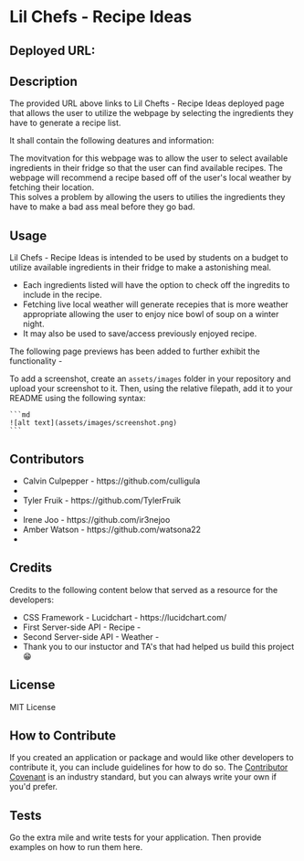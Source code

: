 # Lil Chefs - Recipe Ideas

## Deployed URL:

## Description

The provided URL above links to Lil Chefts - Recipe Ideas deployed page that allows the user to utilize the webpage by selecting the ingredients they have to generate a recipe list.

It shall contain the following deatures and information:

The movitvation for this webpage was to allow the user to select available ingredients in their fridge so that the user can find available recipes. The webpage will recommend a recipe based off of the user's local weather by fetching their location.  
This solves a problem by allowing the users to utilies the ingredients they have to make a bad ass meal before they go bad.

## Usage

Lil Chefs - Recipe Ideas is intended to be used by students on a budget to utilize available ingredients in their fridge to make a astonishing meal.

<ul>
<li>Each ingredients listed will have the option to check off the ingredits to include in the recipe.</li>
<li>Fetching live local weather will generate recepies that is more weather appropriate allowing the user to enjoy nice bowl of soup on a winter night.</li> 
<li>It may also be used to save/access previously enjoyed recipe.</li>
</ul>

The following page previews has been added to further exhibit the functionality -

To add a screenshot, create an `assets/images` folder in your repository and upload your screenshot to it. Then, using the relative filepath, add it to your README using the following syntax:

    ```md
    ![alt text](assets/images/screenshot.png)
    ```

## Contributors

<ul>
<li>Calvin Culpepper - https://github.com/culligula<li>
<li>Tyler Fruik - https://github.com/TylerFruik<li>
<li>Irene Joo - https://github.com/ir3nejoo</li>
<li>Amber Watson - https://github.com/watsona22<li>
</ul>

## Credits

Credits to the following content below that served as a resource for the developers:

<ul>
<li>CSS Framework - Lucidchart - https://lucidchart.com/</li>
<li>First Server-side API - Recipe -</li>
<li>Second Server-side API - Weather -</li>
<li>Thank you to our instuctor and TA's that had helped us build this project 😁</li>
</ul>

## License

MIT License

## How to Contribute

If you created an application or package and would like other developers to contribute it, you can include guidelines for how to do so. The [Contributor Covenant](https://www.contributor-covenant.org/) is an industry standard, but you can always write your own if you'd prefer.

## Tests

Go the extra mile and write tests for your application. Then provide examples on how to run them here.
